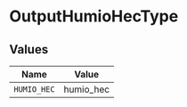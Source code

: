 # OutputHumioHecType


## Values

| Name        | Value       |
| ----------- | ----------- |
| `HUMIO_HEC` | humio_hec   |